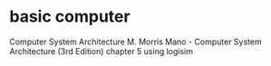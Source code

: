 # basic computer
Computer System Architecture
M. Morris Mano - Computer System Architecture (3rd Edition) chapter 5
using logisim
